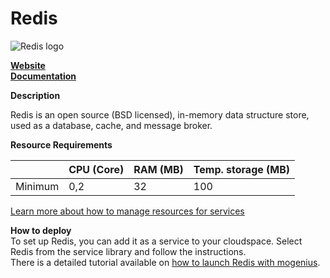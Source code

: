 ﻿# Redis

![Redis logo](https://api.mogenius.com/file/id/c82c6465-1a83-4c7c-a874-ab84daa9aaa7)

**[Website](https://redis.io)**  
**[Documentation](https://redis.io/documentation)**  

**Description**

Redis is an open source (BSD licensed), in-memory data structure store, used as a database, cache, and message broker.

**Resource Requirements**

||CPU (Core)|RAM (MB)  |Temp. storage (MB)|
|--|--|--|--|
| Minimum | 0,2 | 32 | 100 |

[Learn more about how to manage resources for services](./../cloud-management/resource-management.md)

**How to deploy**  
To set up Redis, you can add it as a service to your cloudspace. Select Redis from the service library and follow the instructions.  
There is a detailed tutorial available on [how to launch Redis with mogenius](./../tutorials/how-to-set-up-redis-in-the-cloud.md).